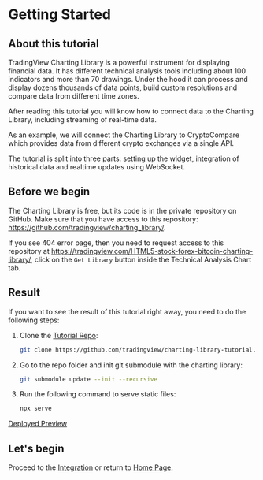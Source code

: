 # Getting Started

## About this tutorial

TradingView Charting Library is a powerful instrument for displaying financial data. It has different technical analysis tools including about 100 indicators and more than 70 drawings. Under the hood it can process and display dozens thousands of data points, build custom resolutions and compare data from different time zones.

After reading this tutorial you will know how to connect data to the Charting Library, including streaming of real-time data.

As an example, we will connect the Charting Library to CryptoCompare which provides data from different crypto exchanges via a single API.

The tutorial is split into three parts: setting up the widget, integration of historical data and realtime updates using WebSocket.

## Before we begin

The Charting Library is free, but its code is in the private repository on GitHub.
Make sure that you have access to this repository: <https://github.com/tradingview/charting_library/>.

If you see 404 error page, then you need to request access to this repository at <https://tradingview.com/HTML5-stock-forex-bitcoin-charting-library/>, click on the `Get Library` button inside the Technical Analysis Chart tab.

## Result

If you want to see the result of this tutorial right away, you need to do the following steps:

1. Clone the [Tutorial Repo][tutorial-repo-url]:

    ```bash
    git clone https://github.com/tradingview/charting-library-tutorial.git
    ```

1. Go to the repo folder and init git submodule with the charting library:

    ```bash
    git submodule update --init --recursive
    ```

1. Run the following command to serve static files:

    ```bash
    npx serve
    ```
[Deployed Preview][demo-url]

## Let's begin

Proceed to the [Integration](integration.md) or return to [Home Page](home.md).

[tutorial-repo-url]: https://github.com/tradingview/charting-library-tutorial
[demo-url]: https://charting-library.tradingview.com/
